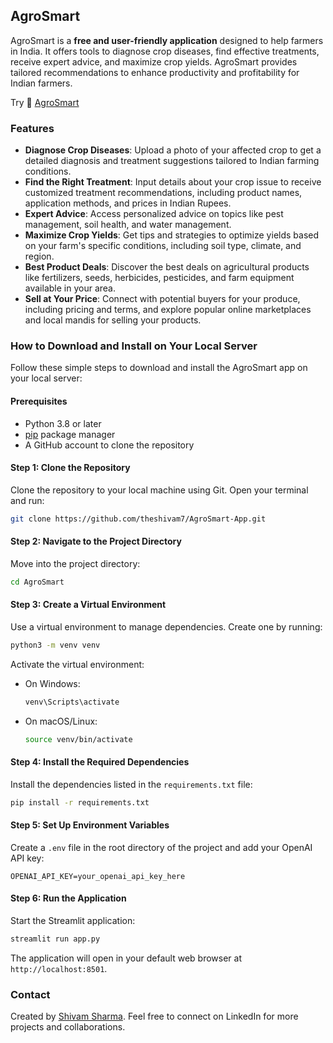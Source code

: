 ## AgroSmart

AgroSmart is a **free and user-friendly application** designed to help farmers in India. It offers tools to diagnose crop diseases, find effective treatments, receive expert advice, and maximize crop yields. AgroSmart provides tailored recommendations to enhance productivity and profitability for Indian farmers.

Try 🔗 [AgroSmart](https://agrosmarts.streamlit.app/) 
### Features

- **Diagnose Crop Diseases**: Upload a photo of your affected crop to get a detailed diagnosis and treatment suggestions tailored to Indian farming conditions.
- **Find the Right Treatment**: Input details about your crop issue to receive customized treatment recommendations, including product names, application methods, and prices in Indian Rupees.
- **Expert Advice**: Access personalized advice on topics like pest management, soil health, and water management.
- **Maximize Crop Yields**: Get tips and strategies to optimize yields based on your farm's specific conditions, including soil type, climate, and region.
- **Best Product Deals**: Discover the best deals on agricultural products like fertilizers, seeds, herbicides, pesticides, and farm equipment available in your area.
- **Sell at Your Price**: Connect with potential buyers for your produce, including pricing and terms, and explore popular online marketplaces and local mandis for selling your products.

### How to Download and Install on Your Local Server

Follow these simple steps to download and install the AgroSmart app on your local server:

#### Prerequisites

- Python 3.8 or later
- [pip](https://pip.pypa.io/en/stable/) package manager
- A GitHub account to clone the repository

#### Step 1: Clone the Repository

Clone the repository to your local machine using Git. Open your terminal and run:

```bash
git clone https://github.com/theshivam7/AgroSmart-App.git
```

#### Step 2: Navigate to the Project Directory

Move into the project directory:

```bash
cd AgroSmart
```

#### Step 3: Create a Virtual Environment

Use a virtual environment to manage dependencies. Create one by running:

```bash
python3 -m venv venv
```

Activate the virtual environment:
- On Windows:
  ```bash
  venv\Scripts\activate
  ```
- On macOS/Linux:
  ```bash
  source venv/bin/activate
  ```

#### Step 4: Install the Required Dependencies

Install the dependencies listed in the `requirements.txt` file:

```bash
pip install -r requirements.txt
```

#### Step 5: Set Up Environment Variables

Create a `.env` file in the root directory of the project and add your OpenAI API key:

```plaintext
OPENAI_API_KEY=your_openai_api_key_here
```

#### Step 6: Run the Application

Start the Streamlit application:

```bash
streamlit run app.py
```

The application will open in your default web browser at `http://localhost:8501`.

### Contact

Created by [Shivam Sharma](https://www.linkedin.com/in/theshivam7/). Feel free to connect on LinkedIn for more projects and collaborations.
